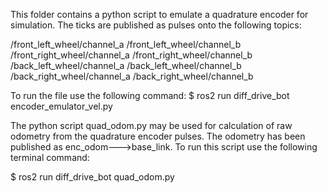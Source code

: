 This folder contains a python script to emulate a quadrature encoder for simulation. The ticks are published as pulses onto the following topics:

/front_left_wheel/channel_a
/front_left_wheel/channel_b
/front_right_wheel/channel_a
/front_right_wheel/channel_b
/back_left_wheel/channel_a
/back_left_wheel/channel_b
/back_right_wheel/channel_a
/back_right_wheel/channel_b

To run the file use the following command:
$ ros2 run diff_drive_bot encoder_emulator_vel.py

The python script quad_odom.py may be used for calculation of raw odometry from the quadrature encoder pulses. The odometry has been published as enc_odom--->base_link.
To run this script use the following terminal command:

$ ros2 run diff_drive_bot quad_odom.py